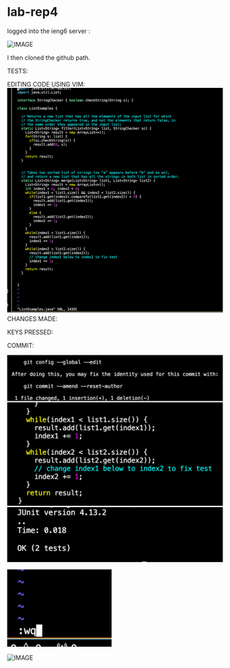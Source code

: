# lab-rep4

logged into the ieng6 server :

![IMAGE]()


I then cloned the github path.

TESTS:

EDITING CODE USING VIM:
![IMAGE](D6D8B6BC-3107-44DB-B29D-49B63A06760B_1_105_c.jpeg)
CHANGES MADE:

KEYS PRESSED:

COMMIT:

![IMAGE](0B13B559-81C7-423A-9438-F0E714FE9E5B_4_5005_c.jpeg)
![IMAGE](92A8B39B-9FA8-41F0-A522-2624DABB9B09.jpeg)
![IMAGE](BBBA0DDD-0221-4C81-9E73-0167262D5D06_4_5005_c.jpeg)

![IMAGE](FBCA6CE2-08A0-492F-AEC6-6B274C612FA0_4_5005_c.jpeg)



![IMAGE]()

